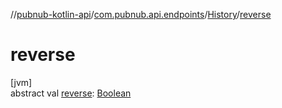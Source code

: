//[pubnub-kotlin-api](../../../index.md)/[com.pubnub.api.endpoints](../index.md)/[History](index.md)/[reverse](reverse.md)

# reverse

[jvm]\
abstract val [reverse](reverse.md): [Boolean](https://kotlinlang.org/api/core/kotlin-stdlib/kotlin/-boolean/index.html)

